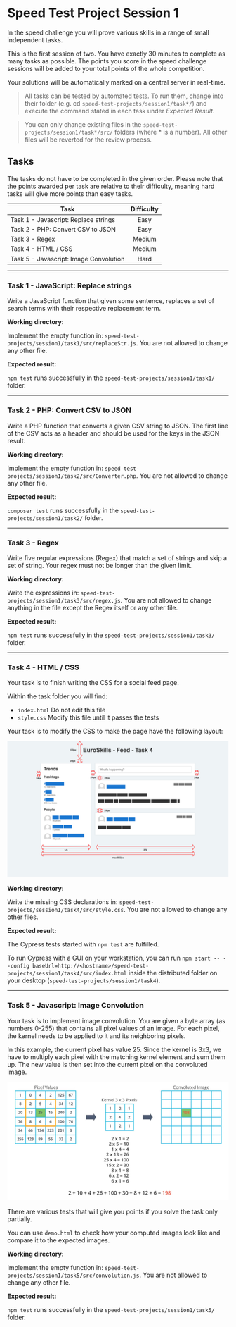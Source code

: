 # Speed Test Project Session 1

In the speed challenge you will prove various skills in a range of small independent tasks.

This is the first session of two. You have exactly 30 minutes to complete as many tasks as possible.
The points you score in the speed challenge sessions will be added to your total points of the whole competition.

Your solutions will be automatically marked on a central server in real-time.

> All tasks can be tested by automated tests. To run them, change into their folder (e.g. cd `speed-test-projects/session1/task*/`) and execute the command stated in each task under _Expected Result_.

> You can only change existing files in the `speed-test-projects/session1/task*/src/` folders (where * is a number). All other files will be reverted for the review process.

## Tasks

The tasks do not have to be completed in the given order.
Please note that the points awarded per task are relative to their difficulty, meaning hard tasks will give more points than easy tasks.

| Task                                   | Difficulty |
|----------------------------------------|:----------:|
| Task 1 - Javascript: Replace strings   | Easy       |
| Task 2 - PHP: Convert CSV to JSON      | Easy       |
| Task 3 - Regex                         | Medium     |
| Task 4 - HTML / CSS                    | Medium     |
| Task 5 - Javascript: Image Convolution | Hard       |

---
### Task 1 - JavaScript: Replace strings

Write a JavaScript function that given some sentence, replaces a set of search terms with their respective replacement term.


__Working directory:__

Implement the empty function in: `speed-test-projects/session1/task1/src/replaceStr.js`. You are not allowed to change any other file.

__Expected result:__

`npm test` runs successfully in the `speed-test-projects/session1/task1/` folder.

---
### Task 2 - PHP: Convert CSV to JSON

Write a PHP function that converts a given CSV string to JSON.
The first line of the CSV acts as a header and should be used for the keys in the JSON result.


__Working directory:__

Implement the empty function in: `speed-test-projects/session1/task2/src/Converter.php`. You are not allowed to change any other file.

__Expected result:__

`composer test` runs successfully in the `speed-test-projects/session1/task2/` folder.

---
### Task 3 - Regex

Write five regular expressions (Regex) that match a set of strings and skip a set of string. Your regex must not be longer than the given limit.


__Working directory:__

Write the expressions in: `speed-test-projects/session1/task3/src/regex.js`. You are not allowed to change anything in the file except the Regex itself or any other file.

__Expected result:__

`npm test` runs successfully in the `speed-test-projects/session1/task3/` folder.

---
### Task 4 - HTML / CSS

Your task is to finish writing the CSS for a social feed page.

Within the task folder you will find:

- `index.html` Do not edit this file
- `style.css` Modify this file until it passes the tests

Your task is to modify the CSS to make the page have the following layout:

![Layout](task4/layout.png)

__Working directory:__

Write the missing CSS declarations in: `speed-test-projects/session1/task4/src/style.css`.
You are not allowed to change any other files.

__Expected result:__

The Cypress tests started with `npm test` are fulfilled.

To run Cypress with a GUI on your workstation, you can run `npm start -- --config baseUrl=http://<hostname>/speed-test-projects/session1/task4/src/index.html` inside the distributed folder on your desktop (`speed-test-projects/session1/task4`).

---
### Task 5 - Javascript: Image Convolution

Your task is to implement image convolution. You are given a byte array (as numbers 0-255) that contains all
pixel values of an image. For each pixel, the kernel needs to be applied to it and its neighboring pixels.

In this example, the current pixel has value 25. Since the kernel is 3x3, we have to multiply each pixel with the
matching kernel element and sum them up. The new value is then set into the current pixel on the convoluted image.

![Convolution](task5/convolution.jpg)

There are various tests that will give you points if you solve the task only partially.

You can use `demo.html` to check how your computed images look like and compare it to the expected images.


__Working directory:__

Implement the empty function in: `speed-test-projects/session1/task5/src/convolution.js`.
You are not allowed to change any other file.

__Expected result:__

`npm test` runs successfully in the `speed-test-projects/session1/task5/` folder.

